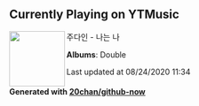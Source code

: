 ## Currently Playing on YTMusic

[<img align="left" width="100" src="https://lh3.googleusercontent.com/owX-hV3BLKcr7LIPxqg7ZQu-cmDANhlzsdfW6VTG3WcMY9kDIIP0CzZcLxVlFA8jzqSYaoHraDnAW2lNgw">](https://music.youtube.com/channel/UCfjOgViez3pPTRAuIuRwdtw)

주다인 - 나는 나

**Albums**: Double

Last updated at 08/24/2020 11:34

#### Generated with [20chan/github-now](https://github.com/20chan/github-now)


<!--
**20chan/20chan** is a ✨ _special_ ✨ repository because its `README.md` (this file) appears on your GitHub profile.

Here are some ideas to get you started:

- 🔭 I’m currently working on ...
- 🌱 I’m currently learning ...
- 👯 I’m looking to collaborate on ...
- 🤔 I’m looking for help with ...
- 💬 Ask me about ...
- 📫 How to reach me: ...
- 😄 Pronouns: ...
- ⚡ Fun fact: ...
-->

